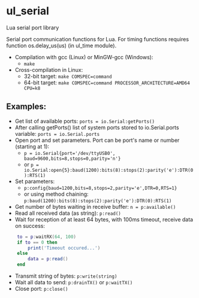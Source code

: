 ul_serial
=========

Lua serial port library
  
Serial port communication functions for Lua.
For timing functions requires function os.delay_us(us) (in ul_time module).
  
* Compilation with gcc (Linux) or MinGW-gcc (Windows):
  * `make`
* Cross-compilation in Linux:
  * 32-bit target: `make COMSPEC=command`
  * 64-bit target: `make COMSPEC=command PROCESSOR_ARCHITECTURE=AMD64 CPU=k8`
  
## Examples:
* Get list of available ports: `ports = io.Serial:getPorts()`
* After calling getPorts() list of system ports stored to io.Serial.ports variable: `ports = io.Serial.ports`
* Open port and set parameters. Port can be port's name or number (starting at 1):
  * `p = io.Serial{port='/dev/ttyUSB0', baud=9600,bits=8,stops=0,parity='n'}`
  * or `p = io.Serial:open{5}:baud(1200):bits(8):stops(2):parity('e'):DTR(0):RTS(1)`
* Set parameters:
  * `p:config{baud=1200,bits=8,stops=2,parity='e',DTR=0,RTS=1}`
  * or using method chaining: `p:baud(1200):bits(8):stops(2):parity('e'):DTR(0):RTS(1)`
* Get number of bytes waiting in receive buffer: `n = p:available()`
* Read all received data (as string): `p:read()`
* Wait for reception of at least 64 bytes, with 100ms timeout, receive data on success:
```lua
    to = p:waitRX(64, 100)
    if to == 0 then
    	print('Timeout occured...')
	else
		data = p:read()
	end
```
* Transmit string of bytes: `p:write(string)`
* Wait all data to send: `p:drainTX()` or `p:waitTX()`
* Close port: `p:close()`

